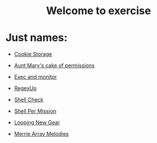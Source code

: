 <h1>
<center>
Welcome to exercise
</center>
</h1>

# Just names:

- [Cookie Storage](https://github.com/silent-mobius/Bash_Script/blob/master/99_homework/Cookie_Storage.md)

- [Aunt Mary's cake of permissions](https://github.com/silent-mobius/Bash_Script/blob/master/99_homework/Aunt_Marys_cake_of_permissions.md)

- [Exec and monitor](https://github.com/silent-mobius/Bash_Script/blob/master/99_homework/Merrie_Array_Melodies.md)

- [RegexUp](https://github.com/silent-mobius/Bash_Script/blob/master/99_homework/RegexUp.md)

- [Shell Check]()

- [Shell Per Mission](https://github.com/silent-mobius/Bash_Script/blob/master/99_homework/Shell_Per_Mission.md)

- [Looping New Gear](https://github.com/silent-mobius/Bash_Script/blob/master/99_homework/Looping_New_Gear.md)

- [Merrie Array Melodies](https://github.com/silent-mobius/Bash_Script/blob/master/99_homework/Merrie_Array_Melodies.md)
